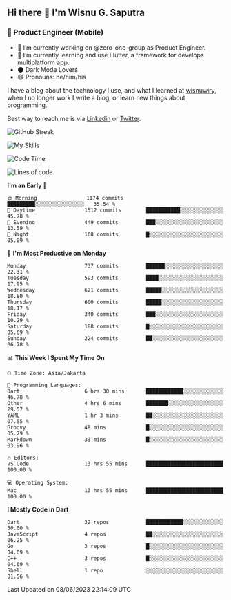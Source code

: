 ## Hi there 👋 I'm Wisnu G. Saputra

### :mobile_phone_off: Product Engineer (Mobile)

- 🔭 I’m currently working on @zero-one-group as Product Engineer.
- 🌱 I’m currently learning and use Flutter, a framework for develops multiplatform app.
- 🌑 Dark Mode Lovers
- 😄 Pronouns: he/him/his

I have a blog about the technology I use, and what I learned at [wisnuwiry](https://wisnuwiry.space/), when I no longer work I write a blog, or learn new things about programming.

Best way to reach me is via [Linkedin](https://www.linkedin.com/in/wisnu-saputra/) or [Twitter](https://twitter.com/wisnuwiry).

![GitHub Streak](https://streak-stats.demolab.com?user=wisnuwiry&theme=dark&hide_border=true)

![My Skills](https://skillicons.dev/icons?i=dart,flutter,kotlin,swift,go,js,css,neovim,git,linux&perline=5)

<!--START_SECTION:waka-->
![Code Time](http://img.shields.io/badge/Code%20Time-506%20hrs%2044%20mins-blue)

![Lines of code](https://img.shields.io/badge/From%20Hello%20World%20I%27ve%20Written-4.6%20million%20lines%20of%20code-blue)

**I'm an Early 🐤** 

```text
🌞 Morning                1174 commits        █████████░░░░░░░░░░░░░░░░   35.54 % 
🌆 Daytime                1512 commits        ███████████░░░░░░░░░░░░░░   45.78 % 
🌃 Evening                449 commits         ███░░░░░░░░░░░░░░░░░░░░░░   13.59 % 
🌙 Night                  168 commits         █░░░░░░░░░░░░░░░░░░░░░░░░   05.09 % 
```
📅 **I'm Most Productive on Monday** 

```text
Monday                   737 commits         ██████░░░░░░░░░░░░░░░░░░░   22.31 % 
Tuesday                  593 commits         ████░░░░░░░░░░░░░░░░░░░░░   17.95 % 
Wednesday                621 commits         █████░░░░░░░░░░░░░░░░░░░░   18.80 % 
Thursday                 600 commits         █████░░░░░░░░░░░░░░░░░░░░   18.17 % 
Friday                   340 commits         ███░░░░░░░░░░░░░░░░░░░░░░   10.29 % 
Saturday                 188 commits         █░░░░░░░░░░░░░░░░░░░░░░░░   05.69 % 
Sunday                   224 commits         ██░░░░░░░░░░░░░░░░░░░░░░░   06.78 % 
```


📊 **This Week I Spent My Time On** 

```text
🕑︎ Time Zone: Asia/Jakarta

💬 Programming Languages: 
Dart                     6 hrs 30 mins       ████████████░░░░░░░░░░░░░   46.78 % 
Other                    4 hrs 6 mins        ███████░░░░░░░░░░░░░░░░░░   29.57 % 
YAML                     1 hr 3 mins         ██░░░░░░░░░░░░░░░░░░░░░░░   07.55 % 
Groovy                   48 mins             █░░░░░░░░░░░░░░░░░░░░░░░░   05.79 % 
Markdown                 33 mins             █░░░░░░░░░░░░░░░░░░░░░░░░   03.96 % 

🔥 Editors: 
VS Code                  13 hrs 55 mins      █████████████████████████   100.00 % 

💻 Operating System: 
Mac                      13 hrs 55 mins      █████████████████████████   100.00 % 
```

**I Mostly Code in Dart** 

```text
Dart                     32 repos            ████████████░░░░░░░░░░░░░   50.00 % 
JavaScript               4 repos             ██░░░░░░░░░░░░░░░░░░░░░░░   06.25 % 
Go                       3 repos             █░░░░░░░░░░░░░░░░░░░░░░░░   04.69 % 
C++                      3 repos             █░░░░░░░░░░░░░░░░░░░░░░░░   04.69 % 
Shell                    1 repo              ░░░░░░░░░░░░░░░░░░░░░░░░░   01.56 % 
```




 Last Updated on 08/06/2023 22:14:09 UTC
<!--END_SECTION:waka-->
